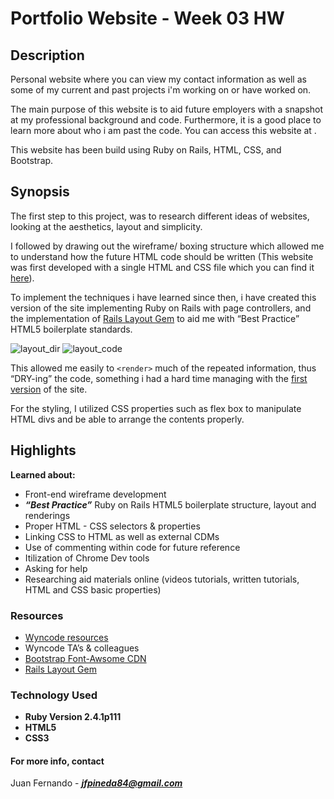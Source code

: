 # Portfolio Website  - Week 03 HW
## Description

Personal website where you can view my contact information as well as some of my current and past projects i'm working on or have worked on. 

The main purpose of this website is to aid future employers with a snapshot at my professional background and code. Furthermore, it is a good place to learn more about who i am past the code. You can access this website at .

This website has been build using Ruby on Rails, HTML, CSS, and Bootstrap. 


## Synopsis

The first step to this project, was to research different ideas of websites, looking at the aesthetics, layout and simplicity. 

I followed by drawing out the wireframe/ boxing structure which allowed me to understand how the future HTML code should be written (This website was first developed with a single HTML and CSS file which you can find it [here](https://github.com/jfpineda84/Personal-Website)).

To implement the techniques i have learned since then, i have created this version of the site implementing Ruby on Rails with page controllers, and the implementation of [Rails Layout Gem](https://github.com/RailsApps/rails_layout) to aid me with  “Best Practice” HTML5 boilerplate standards.

![layout_dir](https://user-images.githubusercontent.com/28307526/28252288-183456e2-6a5e-11e7-9f1f-0052e25c8863.png)
![layout_code](https://user-images.githubusercontent.com/28307526/28252287-183277aa-6a5e-11e7-87d5-560594a5ed47.png)

This allowed me easily to `<render>` much of the repeated information, thus “DRY-ing” the code, something i had a hard time managing with the [first version](https://github.com/jfpineda84/Personal-Website) of the site. 

For the styling, I utilized CSS properties such as flex box to manipulate HTML divs and be able to arrange the contents properly.

## Highlights

**Learned about:**

* Front-end wireframe development 
* **_“Best Practice”_** Ruby on Rails HTML5 boilerplate structure, layout and renderings
* Proper HTML - CSS selectors & properties
* Linking CSS to HTML as well as external CDMs
* Use of commenting within code for future reference
* Itilization of Chrome Dev tools
* Asking for help
* Researching aid materials online (videos tutorials, written tutorials, HTML and CSS basic properties)

### Resources

* [Wyncode resources](https://wyncode.co/coding-bootcamp-2/)
* Wyncode TA’s & colleagues
* [Bootstrap Font-Awsome CDN](https://www.bootstrapcdn.com/fontawesome/)
* [Rails Layout Gem](https://github.com/RailsApps/rails_layout)

### Technology Used

* **Ruby Version 2.4.1p111**
* **HTML5** 
* **CSS3**

#### For more info, contact 

Juan Fernando - _**jfpineda84@gmail.com**_
